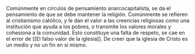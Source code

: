 Comúnmente en círculos de pensamiento anarcocapitalista, se da el pensamiento de que se debe mantener la religión. Comúnmente se refieren al cristianismo católico, y le dan el valor a las creencias religiosas como una institución que ayuda a los pobres, o transmite los valores morales y cohesiona a la comunidad. Esto constituye una falta de respeto, se cae en el error de [[El falso valor de la iglesia]]. De creer que la iglesia de Cristo es un medio y no un fin en sí mismo.